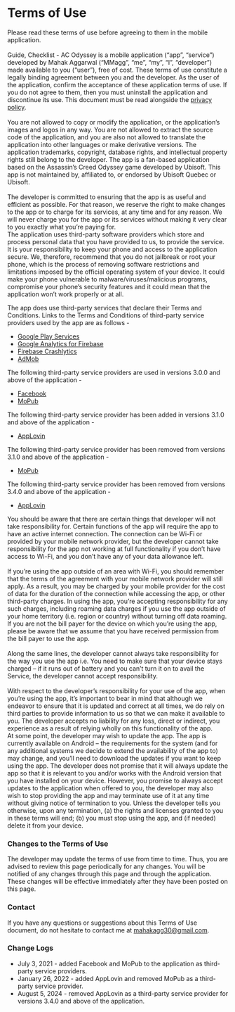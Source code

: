 # Terms of Use

Please read these terms of use before agreeing to them in the mobile application.  
\
Guide, Checklist - AC Odyssey is a mobile application (“app”, “service”) developed by Mahak Aggarwal (“MMagg”, “me”, “my”, “I”, “developer”) made available to you (“user”), free of cost. These terms of use constitute a legally binding agreement between you and the developer. As the user of the application, confirm the acceptance of these application terms of use. If you do not agree to them, then you must uninstall the application and discontinue its use. This document must be read alongside the [privacy policy](https://github.com/MMagg-dev/Game-Checklist-for-AC-Odyssey/blob/master/Legal/English/Privacy%20Policy%20English.md).  
\
You are not allowed to copy or modify the application, or the application’s images and logos in any way. You are not allowed to extract the source code of the application, and you are also not allowed to translate the application into other languages or make derivative versions. The application trademarks, copyright, database rights, and intellectual property rights still belong to the developer. The app is a fan-based application based on the Assassin’s Creed Odyssey game developed by Ubisoft. This app is not maintained by, affiliated to, or endorsed by Ubisoft Quebec or Ubisoft.  
\
The developer is committed to ensuring that the app is as useful and efficient as possible. For that reason, we reserve the right to make changes to the app or to charge for its services, at any time and for any reason. We will never charge you for the app or its services without making it very clear to you exactly what you’re paying for.
\
The application uses third-party software providers which store and process personal data that you have provided to us, to provide the service. It is your responsibility to keep your phone and access to the application secure. We, therefore, recommend that you do not jailbreak or root your phone, which is the process of removing software restrictions and limitations imposed by the official operating system of your device. It could make your phone vulnerable to malware/viruses/malicious programs, compromise your phone’s security features and it could mean that the application won’t work properly or at all.

The app does use third-party services that declare their Terms and Conditions. Links to the Terms and Conditions of third-party service providers used by the app are as follows - 

* [Google Play Services](https://policies.google.com/terms)
* [Google Analytics for Firebase](https://firebase.google.com/terms/analytics)
* [Firebase Crashlytics](https://firebase.google.com/terms/crashlytics)
* [AdMob](https://developers.google.com/admob/terms)

The following third-party service providers are used in versions 3.0.0 and above of the application - 
* [Facebook](https://www.facebook.com/legal/terms/plain_text_terms)
* [MoPub](https://www.mopub.com/en/legal/tos)

The following third-party service provider has been added in versions 3.1.0 and above of the application - 
* [AppLovin](https://www.applovin.com/terms/)

The following third-party service provider has been removed from versions 3.1.0 and above of the application - 
* [MoPub](https://www.mopub.com/en/legal/tos)

The following third-party service provider has been removed from versions 3.4.0 and above of the application - 
* [AppLovin](https://www.applovin.com/terms/)


You should be aware that there are certain things that developer will not take responsibility for. Certain functions of the app will require the app to have an active internet connection. The connection can be Wi-Fi or provided by your mobile network provider, but the developer cannot take responsibility for the app not working at full functionality if you don’t have access to Wi-Fi, and you don’t have any of your data allowance left.  
\
If you’re using the app outside of an area with Wi-Fi, you should remember that the terms of the agreement with your mobile network provider will still apply. As a result, you may be charged by your mobile provider for the cost of data for the duration of the connection while accessing the app, or other third-party charges. In using the app, you’re accepting responsibility for any such charges, including roaming data charges if you use the app outside of your home territory (i.e. region or country) without turning off data roaming. If you are not the bill payer for the device on which you’re using the app, please be aware that we assume that you have received permission from the bill payer to use the app.  
\
Along the same lines, the developer cannot always take responsibility for the way you use the app i.e. You need to make sure that your device stays charged – if it runs out of battery and you can’t turn it on to avail the Service, the developer cannot accept responsibility.  
\
With respect to the developer’s responsibility for your use of the app, when you’re using the app, it’s important to bear in mind that although we endeavor to ensure that it is updated and correct at all times, we do rely on third parties to provide information to us so that we can make it available to you. The developer accepts no liability for any loss, direct or indirect, you experience as a result of relying wholly on this functionality of the app. 
\
At some point, the developer may wish to update the app. The app is currently available on Android – the requirements for the system (and for any additional systems we decide to extend the availability of the app to) may change, and you’ll need to download the updates if you want to keep using the app. The developer does not promise that it will always update the app so that it is relevant to you and/or works with the Android version that you have installed on your device. However, you promise to always accept updates to the application when offered to you, the developer may also wish to stop providing the app and may terminate use of it at any time without giving notice of termination to you. Unless the developer tells you otherwise, upon any termination, (a) the rights and licenses granted to you in these terms will end; (b) you must stop using the app, and (if needed) delete it from your device.  

### Changes to the Terms of Use
The developer may update the terms of use from time to time. Thus, you are advised to review this page periodically for any changes. You will be notified of any changes through this page and through the application. These changes will be effective immediately after they have been posted on this page.  

### Contact
If you have any questions or suggestions about this Terms of Use document, do not hesitate to contact me at [mahakagg30@gmail.com](mailto:mahakagg30@gmail.com).

### Change Logs
* July 3, 2021 - added Facebook and MoPub to the application as third-party service providers.
* January 26, 2022 - added AppLovin and removed MoPub as a third-party service provider.
* August 5, 2024 - removed AppLovin as a third-party service provider for versions 3.4.0 and above of the application.
